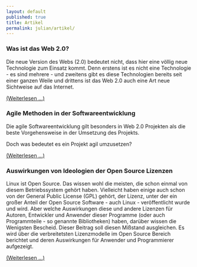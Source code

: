 ```yaml
---
layout: default
published: true
title: Artikel
permalink: julian/artikel/
---
```


### Was ist das Web 2.0?

Die neue Version des Webs (2.0) bedeutet nicht, dass hier eine völlig
neue Technologie zum Einsatz kommt. Denn erstens ist es nicht eine
Technologie - es sind mehrere - und zweitens gibt es diese Technologien
bereits seit einer ganzen Weile und drittens ist das Web 2.0 auch eine
Art neue Sichtweise auf das Internet.

[(Weiterlesen ...)][1]

### Agile Methoden in der Softwareentwicklung

Die agile Softwareentwicklung gilt besonders in Web 2.0 Projekten als
die beste Vorgehensweise in der Umsetzung des Projekts.

Doch was bedeutet es ein Projekt agil umzusetzen?

[(Weiterlesen ...)][2]

### Auswirkungen von Ideologien der Open Source Lizenzen

Linux ist Open Source. Das wissen wohl die meisten, die schon einmal von
diesem Betriebssystem gehört haben. Vielleicht haben einige auch schon
von der General Public License (GPL) gehört, der Lizenz, unter der ein
großer Anteil der Open Source Software - auch Linux - veröffentlicht
wurde und wird. Aber welche Auswirkungen diese und andere Lizenzen für
Autoren, Entwickler und Anwender dieser Programme (oder auch
Programmteile - so genannte Bibliotheken) haben, darüber wissen die
Wenigsten Bescheid. Dieser Beitrag soll diesen Mißstand ausgleichen. Es
wird über die verbreitetsten Lizenzmodelle im Open Source Bereich
berichtet und deren Auswirkungen für Anwender und Programmierer
aufgezeigt.

[(Weiterlesen ...)][3]

  [1]: http://www.zeiler.me/julian/artikel/was-ist-das-web-20
  [2]: http://www.zeiler.me/julian/artikel/agile-methoden-in-der-softwareentwicklung
  [3]: http://www.zeiler.me/julian/artikel/auswirkungen-von-ideologien-der-open-source-lizenzen